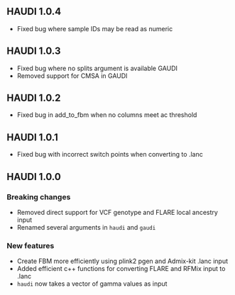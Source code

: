## HAUDI 1.0.4

- Fixed bug where sample IDs may be read as numeric

## HAUDI 1.0.3

- Fixed bug where no splits argument is available GAUDI
- Removed support for CMSA in GAUDI

## HAUDI 1.0.2

- Fixed bug in add_to_fbm when no columns meet ac threshold

## HAUDI 1.0.1

- Fixed bug with incorrect switch points when converting to .lanc

## HAUDI 1.0.0

### Breaking changes

- Removed direct support for VCF genotype and FLARE local ancestry input
- Renamed several arguments in `haudi` and `gaudi`

### New features

- Create FBM more efficiently using plink2 pgen and Admix-kit .lanc input
- Added efficient c++ functions for converting FLARE and RFMix input to .lanc
- `haudi` now takes a vector of gamma values as input
